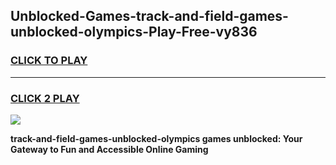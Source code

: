 
## Unblocked-Games-track-and-field-games-unblocked-olympics-Play-Free-vy836
<h3>
<a href="https://premium76.site?title=track-and-field-games-unblocked-olympics&ref=10A">CLICK TO PLAY</a></h3>
<hr>

<h3>
<a href="https://premium76.site?title=track-and-field-games-unblocked-olympics&ref=10A">CLICK 2 PLAY</a>
  
</h3>

<a href="https://premium76.site?title=track-and-field-games-unblocked-olympics&ref=10A"><img src="https://clearcache.store/games.png"></a>


**track-and-field-games-unblocked-olympics games unblocked: Your Gateway to Fun and Accessible Online Gaming**
